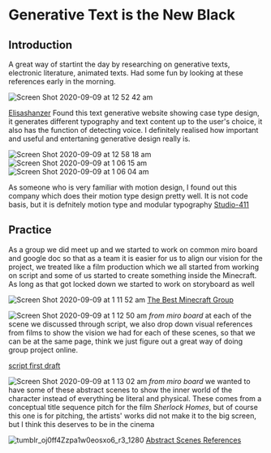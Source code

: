 # Generative Text is the New Black

## Introduction
A great way of startint the day by researching on generative texts, electronic literature, animated texts. Had some fun by looking at these references early in the morning. 

![Screen Shot 2020-09-09 at 12 52 42 am](https://user-images.githubusercontent.com/68985229/92492622-e4436800-f236-11ea-8859-5fa82988d432.JPG)

[Elisashanzer](https://www.eliashanzer.com/phase/)
Found this text generative website showing case type design, it generates different typography and text content up to the user's choice, it also has the function of detecting voice. I definitely realised how important and useful and entertaning generative design really is.

![Screen Shot 2020-09-09 at 12 58 18 am](https://user-images.githubusercontent.com/68985229/92493378-c9252800-f237-11ea-8601-a96c7b6ca727.JPG)
![Screen Shot 2020-09-09 at 1 06 15 am](https://user-images.githubusercontent.com/68985229/92494284-e1497700-f238-11ea-9273-5079f9489cd5.JPG)
![Screen Shot 2020-09-09 at 1 06 04 am](https://user-images.githubusercontent.com/68985229/92494360-f7efce00-f238-11ea-867e-2b5a04e30301.JPG)

As someone who is very familiar with motion design, I found out this company which does their motion type design pretty well. It is not code basis, but it is defnitely motion type and modular typography 
[Studio-411](https://www.behance.net/gallery/13952101/STUDIO-411)

## Practice 

As a group we did meet up and we started to work on common miro board and google doc so that as a team it is easier for us to align our vision for the project, we treated like a film production which we all started from working on script and some of us started to create something inside the Minecraft. As long as that got locked down we started to work on storyboard as well

![Screen Shot 2020-09-09 at 1 11 52 am](https://user-images.githubusercontent.com/68985229/92495163-ec50d700-f239-11ea-9816-47567d0c9630.JPG)
[The Best Minecraft Group](https://docs.google.com/presentation/d/1c1KexKLj99n7Z-FLky9NW8Zqkgk1uo2tdibFXJoCwYc/edit#slide=id.g86a01e6fdc_0_0)

![Screen Shot 2020-09-09 at 1 12 50 am](https://user-images.githubusercontent.com/68985229/92495381-2f12af00-f23a-11ea-9d52-8d12dd8b7719.JPG)
*from miro board*
at each of the scene we discussed through script, we also drop down visual references from films to show the vision we had for each of these scenes, so that we can be at the same page, think we just figure out a great way of doing group project online.

[script first draft](https://docs.google.com/document/d/1WgoUWJ-hBFhOqOPKxN4vSNMM6sSR0MrueVGS22FdW4c/edit#heading=h.9wq8tgm2lkrx)

![Screen Shot 2020-09-09 at 1 13 02 am](https://user-images.githubusercontent.com/68985229/92495425-3afe7100-f23a-11ea-86a6-a27496350fcd.JPG)
*from miro board*
we wanted to have some of these abstract scenes to show the inner world of the character instead of everything be literal and physical. These comes from a conceptual title sequence pitch for the film *Sherlock Homes*, but of course this one is for pitching, the artists' works did not make it to the big screen, but I think this deserves to be in the cinema 

![tumblr_oj0ff4Zzpa1w0eosxo6_r3_1280](https://user-images.githubusercontent.com/68985229/92496349-5ddd5500-f23b-11ea-90f5-4a3db47d6d42.jpg)
[Abstract Scenes References](https://conceptframes.design/post/155170772500/title-sequence-for-sherlock-holmes-a-game-of)
